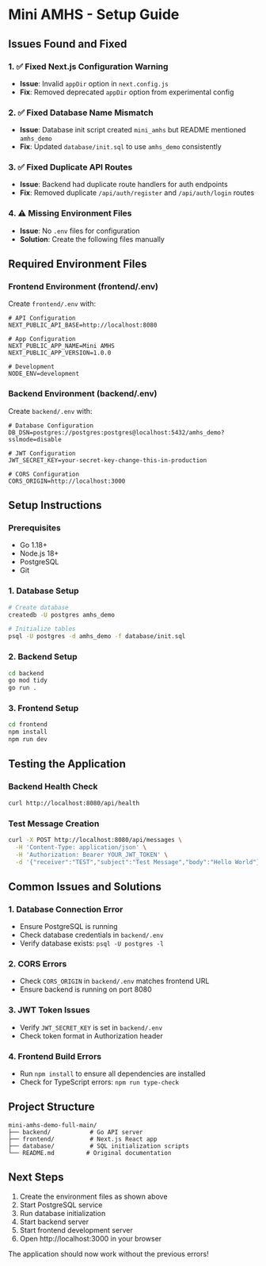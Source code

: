# Mini AMHS - Setup Guide

## Issues Found and Fixed

### 1. ✅ Fixed Next.js Configuration Warning
- **Issue**: Invalid `appDir` option in `next.config.js`
- **Fix**: Removed deprecated `appDir` option from experimental config

### 2. ✅ Fixed Database Name Mismatch
- **Issue**: Database init script created `mini_amhs` but README mentioned `amhs_demo`
- **Fix**: Updated `database/init.sql` to use `amhs_demo` consistently

### 3. ✅ Fixed Duplicate API Routes
- **Issue**: Backend had duplicate route handlers for auth endpoints
- **Fix**: Removed duplicate `/api/auth/register` and `/api/auth/login` routes

### 4. ⚠️ Missing Environment Files
- **Issue**: No `.env` files for configuration
- **Solution**: Create the following files manually

## Required Environment Files

### Frontend Environment (frontend/.env)
Create `frontend/.env` with:
```env
# API Configuration
NEXT_PUBLIC_API_BASE=http://localhost:8080

# App Configuration
NEXT_PUBLIC_APP_NAME=Mini AMHS
NEXT_PUBLIC_APP_VERSION=1.0.0

# Development
NODE_ENV=development
```

### Backend Environment (backend/.env)
Create `backend/.env` with:
```env
# Database Configuration
DB_DSN=postgres://postgres:postgres@localhost:5432/amhs_demo?sslmode=disable

# JWT Configuration
JWT_SECRET_KEY=your-secret-key-change-this-in-production

# CORS Configuration
CORS_ORIGIN=http://localhost:3000
```

## Setup Instructions

### Prerequisites
- Go 1.18+ 
- Node.js 18+
- PostgreSQL
- Git

### 1. Database Setup
```bash
# Create database
createdb -U postgres amhs_demo

# Initialize tables
psql -U postgres -d amhs_demo -f database/init.sql
```

### 2. Backend Setup
```bash
cd backend
go mod tidy
go run .
```

### 3. Frontend Setup
```bash
cd frontend
npm install
npm run dev
```

## Testing the Application

### Backend Health Check
```bash
curl http://localhost:8080/api/health
```

### Test Message Creation
```bash
curl -X POST http://localhost:8080/api/messages \
  -H 'Content-Type: application/json' \
  -H 'Authorization: Bearer YOUR_JWT_TOKEN' \
  -d '{"receiver":"TEST","subject":"Test Message","body":"Hello World"}'
```

## Common Issues and Solutions

### 1. Database Connection Error
- Ensure PostgreSQL is running
- Check database credentials in `backend/.env`
- Verify database exists: `psql -U postgres -l`

### 2. CORS Errors
- Check `CORS_ORIGIN` in `backend/.env` matches frontend URL
- Ensure backend is running on port 8080

### 3. JWT Token Issues
- Verify `JWT_SECRET_KEY` is set in `backend/.env`
- Check token format in Authorization header

### 4. Frontend Build Errors
- Run `npm install` to ensure all dependencies are installed
- Check for TypeScript errors: `npm run type-check`

## Project Structure
```
mini-amhs-demo-full-main/
├── backend/           # Go API server
├── frontend/          # Next.js React app
├── database/          # SQL initialization scripts
└── README.md         # Original documentation
```

## Next Steps
1. Create the environment files as shown above
2. Start PostgreSQL service
3. Run database initialization
4. Start backend server
5. Start frontend development server
6. Open http://localhost:3000 in your browser

The application should now work without the previous errors!
